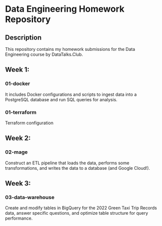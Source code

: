 # Data Engineering Homework Repository

## Description
This repository contains my homework submissions for the Data Engineering course by DataTalks.Club. 

## Week 1:

### 01-docker
It includes Docker configurations and scripts to ingest data into a PostgreSQL database and run SQL queries for analysis.

### 01-terraform
Terraform configuration

## Week 2:

### 02-mage
Construct an ETL pipeline that loads the data, performs some transformations, and writes the data to a database (and Google Cloud!).

## Week 3:

### 03-data-warehouse
Create and modify tables in BigQuery for the 2022 Green Taxi Trip Records data, answer specific questions, and optimize table structure for query performance.